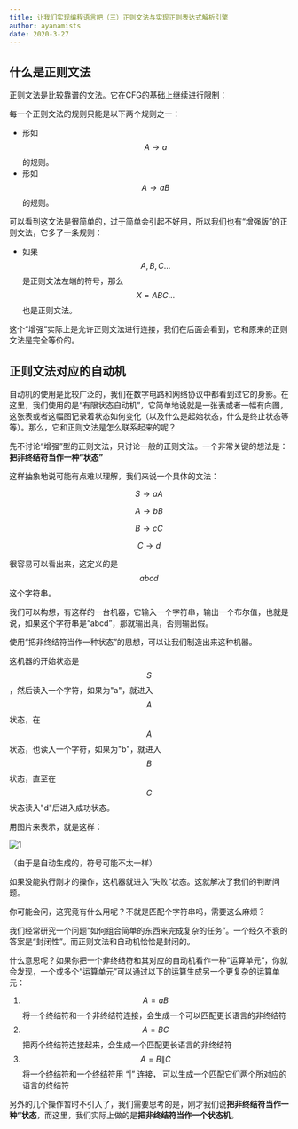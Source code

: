 ```yaml
---
title: 让我们实现编程语言吧（三）正则文法与实现正则表达式解析引擎
author: ayanamists
date: 2020-3-27
---
```


## 什么是正则文法

正则文法是比较靠谱的文法。它在CFG的基础上继续进行限制：

每一个正则文法的规则只能是以下两个规则之一：

+ 形如$$A \rightarrow a$$的规则。
+ 形如$$A \rightarrow aB$$的规则。

可以看到这文法是很简单的，过于简单会引起不好用，所以我们也有“增强版”的正则文法，它多了一条规则：

+ 如果$$A, B, C...$$是正则文法左端的符号，那么$$X = ABC...$$也是正则文法。

这个“增强”实际上是允许正则文法进行连接，我们在后面会看到，它和原来的正则文法是完全等价的。

## 正则文法对应的自动机

自动机的使用是比较广泛的，我们在数字电路和网络协议中都看到过它的身影。在这里，我们使用的是“有限状态自动机”，它简单地说就是一张表或者一幅有向图，这张表或者这幅图记录着状态如何变化（以及什么是起始状态，什么是终止状态等等）。那么，它和正则文法是怎么联系起来的呢？

先不讨论“增强”型的正则文法，只讨论一般的正则文法。一个非常关键的想法是：**把非终结符当作一种“状态”**

这样抽象地说可能有点难以理解，我们来说一个具体的文法：

$$ S \rightarrow aA $$

$$ A \rightarrow bB $$

$$ B \rightarrow cC $$

$$ C \rightarrow d $$

很容易可以看出来，这定义的是$$abcd$$这个字符串。

我们可以构想，有这样的一台机器，它输入一个字符串，输出一个布尔值，也就是说，如果这个字符串是“abcd”，那就输出真，否则输出假。

使用“把非终结符当作一种状态”的思想，可以让我们制造出来这种机器。

这机器的开始状态是$$S$$，然后读入一个字符，如果为"a"，就进入$$A$$状态，在$$A$$状态，也读入一个字符，如果为"b"，就进入$$B$$状态，直至在$$C$$状态读入"d"后进入成功状态。

用图片来表示，就是这样：

![1](https://pic.downk.cc/item/5e7e12a4504f4bcb0492dd16.png)

（由于是自动生成的，符号可能不太一样）

如果没能执行刚才的操作，这机器就进入“失败”状态。这就解决了我们的判断问题。

你可能会问，这究竟有什么用呢？不就是匹配个字符串吗，需要这么麻烦？

我们经常研究一个问题“如何组合简单的东西来完成复杂的任务”。一个经久不衰的答案是“封闭性”。而正则文法和自动机恰恰是封闭的。

什么意思呢？如果你把一个非终结符和其对应的自动机看作一种“运算单元”，你就会发现，一个或多个“运算单元”可以通过以下的运算生成另一个更复杂的运算单元：

1. $$ A = aB $$ 将一个终结符和一个非终结符连接，会生成一个可以匹配更长语言的非终结符
2. $$ A = BC $$ 把两个终结符连接起来，会生成一个匹配更长语言的非终结符
3. $$ A = B \| C $$ 将一个终结符和一个终结符用 “|” 连接， 可以生成一个匹配它们两个所对应的语言的终结符

另外的几个操作暂时不引入了，我们需要思考的是，刚才我们说**把非终结符当作一种“状态**，而这里，我们实际上做的是**把非终结符当作一个状态机**。
